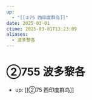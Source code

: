 ```yaml
---
up:
  - "[[②75 西印度群岛]]"
date: 2025-03-01
ctime: 2025-03-01T13:23:09
aliases:
  - 波多黎各
---
```


# ②755 波多黎各

- up: [[②75 西印度群岛]]
